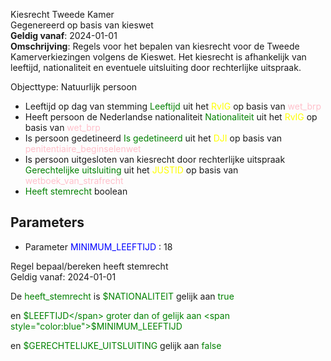 Kiesrecht Tweede Kamer \
Gegenereerd op basis van kieswet \
**Geldig vanaf**: 2024-01-01 \
**Omschrijving**: Regels voor het bepalen van kiesrecht voor de Tweede Kamerverkiezingen volgens de Kieswet. Het kiesrecht is afhankelijk van leeftijd, nationaliteit en eventuele uitsluiting door rechterlijke uitspraak.


Objecttype: Natuurlijk persoon
- Leeftijd op dag van stemming <span style="color:green">Leeftijd</span> uit het <span style="color:yellow"> RvIG </span> op basis van <span style="color:pink"> wet_brp </span>
- Heeft persoon de Nederlandse nationaliteit <span style="color:green">Nationaliteit</span> uit het <span style="color:yellow"> RvIG </span> op basis van <span style="color:pink"> wet_brp </span>
- Is persoon gedetineerd <span style="color:green">Is gedetineerd</span> uit het <span style="color:yellow"> DJI </span> op basis van <span style="color:pink"> penitentiaire_beginselenwet </span>
- Is persoon uitgesloten van kiesrecht door rechterlijke uitspraak <span style="color:green">Gerechtelijke uitsluiting</span> uit het <span style="color:yellow"> JUSTID </span> op basis van <span style="color:pink"> wetboek_van_strafrecht </span>
- <span style="color:green">Heeft stemrecht</span> boolean

## Parameters ##
- Parameter <span style="color:blue">MINIMUM_LEEFTIJD</span> : 18


Regel bepaal/bereken heeft stemrecht \
Geldig vanaf: 2024-01-01

De <span style="color: green">heeft_stemrecht</span> is
<span style="color:green">$NATIONALITEIT</span> gelijk aan <span style="color:green">true</span>

 en <span style="color:green">$LEEFTIJD</span> groter dan of gelijk aan <span style="color:blue">$MINIMUM_LEEFTIJD</span>

 en <span style="color:green">$GERECHTELIJKE_UITSLUITING</span> gelijk aan <span style="color:green">false</span>




